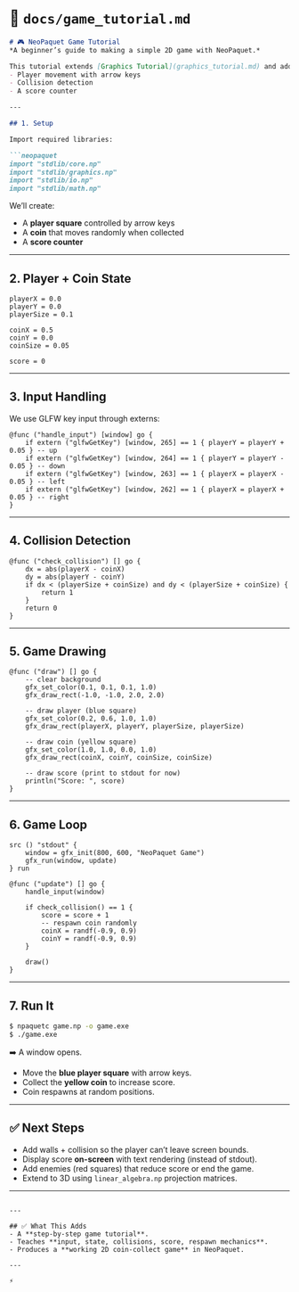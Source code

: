 # 📂 `docs/game_tutorial.md`

````markdown
# 🎮 NeoPaquet Game Tutorial
*A beginner’s guide to making a simple 2D game with NeoPaquet.*

This tutorial extends [Graphics Tutorial](graphics_tutorial.md) and adds:
- Player movement with arrow keys  
- Collision detection  
- A score counter  

---

## 1. Setup

Import required libraries:

```neopaquet
import "stdlib/core.np"
import "stdlib/graphics.np"
import "stdlib/io.np"
import "stdlib/math.np"
````

We’ll create:

* A **player square** controlled by arrow keys
* A **coin** that moves randomly when collected
* A **score counter**

---

## 2. Player + Coin State

```neopaquet
playerX = 0.0
playerY = 0.0
playerSize = 0.1

coinX = 0.5
coinY = 0.0
coinSize = 0.05

score = 0
```

---

## 3. Input Handling

We use GLFW key input through externs:

```neopaquet
@func ("handle_input") [window] go {
    if extern ("glfwGetKey") [window, 265] == 1 { playerY = playerY + 0.05 } -- up
    if extern ("glfwGetKey") [window, 264] == 1 { playerY = playerY - 0.05 } -- down
    if extern ("glfwGetKey") [window, 263] == 1 { playerX = playerX - 0.05 } -- left
    if extern ("glfwGetKey") [window, 262] == 1 { playerX = playerX + 0.05 } -- right
}
```

---

## 4. Collision Detection

```neopaquet
@func ("check_collision") [] go {
    dx = abs(playerX - coinX)
    dy = abs(playerY - coinY)
    if dx < (playerSize + coinSize) and dy < (playerSize + coinSize) {
        return 1
    }
    return 0
}
```

---

## 5. Game Drawing

```neopaquet
@func ("draw") [] go {
    -- clear background
    gfx_set_color(0.1, 0.1, 0.1, 1.0)
    gfx_draw_rect(-1.0, -1.0, 2.0, 2.0)

    -- draw player (blue square)
    gfx_set_color(0.2, 0.6, 1.0, 1.0)
    gfx_draw_rect(playerX, playerY, playerSize, playerSize)

    -- draw coin (yellow square)
    gfx_set_color(1.0, 1.0, 0.0, 1.0)
    gfx_draw_rect(coinX, coinY, coinSize, coinSize)

    -- draw score (print to stdout for now)
    println("Score: ", score)
}
```

---

## 6. Game Loop

```neopaquet
src () "stdout" {
    window = gfx_init(800, 600, "NeoPaquet Game")
    gfx_run(window, update)
} run

@func ("update") [] go {
    handle_input(window)

    if check_collision() == 1 {
        score = score + 1
        -- respawn coin randomly
        coinX = randf(-0.9, 0.9)
        coinY = randf(-0.9, 0.9)
    }

    draw()
}
```

---

## 7. Run It

```bash
$ npaquetc game.np -o game.exe
$ ./game.exe
```

➡️ A window opens.

* Move the **blue player square** with arrow keys.
* Collect the **yellow coin** to increase score.
* Coin respawns at random positions.

---

## ✅ Next Steps

* Add walls + collision so the player can’t leave screen bounds.
* Display score **on-screen** with text rendering (instead of stdout).
* Add enemies (red squares) that reduce score or end the game.
* Extend to 3D using `linear_algebra.np` projection matrices.

---

```

---

## ✅ What This Adds
- A **step-by-step game tutorial**.  
- Teaches **input, state, collisions, score, respawn mechanics**.  
- Produces a **working 2D coin-collect game** in NeoPaquet.  

---

⚡
